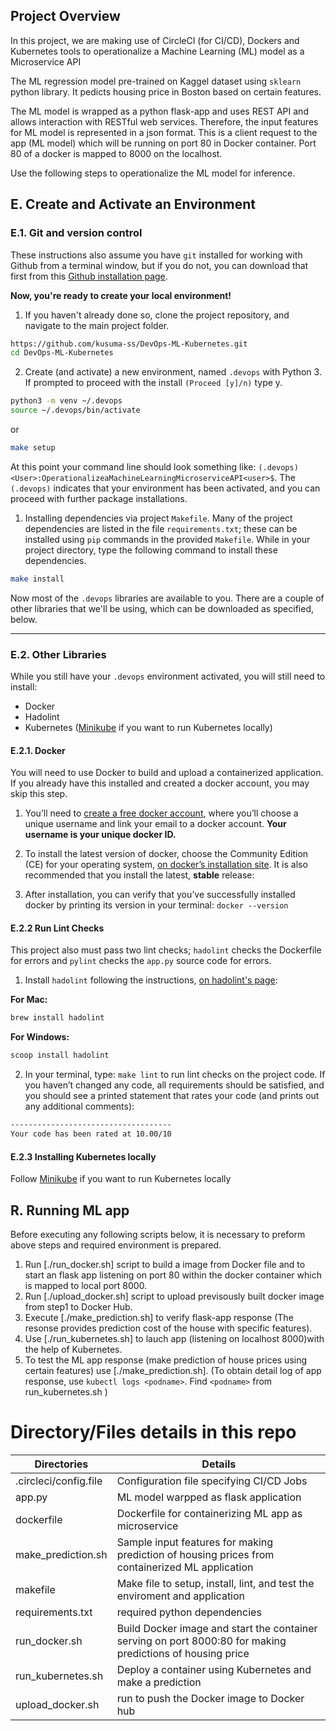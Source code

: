 
## Project Overview

In this project, we are making use of CircleCI (for CI/CD), Dockers and Kubernetes tools to operationalize a Machine Learning (ML) model as a Microservice API

The ML regression model pre-trained on Kaggel dataset using `sklearn` python library.  It pedicts housing price in Boston based on certain features.

The ML model is wrapped as a python flask-app and uses REST API and allows interaction with RESTful web services. Therefore, the input features for ML model is represented in a json format. This is a client request to the app (ML model) which will be running on port 80 in Docker container. Port 80 of a docker is mapped to 8000 on the localhost.

Use the following steps to operationalize the ML model for inference.

## E. Create and Activate an Environment

### E.1. Git and version control

These instructions also assume you have `git` installed for working with Github from a terminal window, but if you do not, you can download that first from this [Github installation page](https://www.atlassian.com/git/tutorials/install-git).

**Now, you're ready to create your local environment!**

1. If you haven't already done so, clone the project repository, and navigate to the main project folder.

```bash
https://github.com/kusuma-ss/DevOps-ML-Kubernetes.git
cd DevOps-ML-Kubernetes
```

2. Create (and activate) a new environment, named `.devops` with Python 3. If prompted to proceed with the install `(Proceed [y]/n)` type y.

```bash
python3 -m venv ~/.devops
source ~/.devops/bin/activate
```
or

```bash
make setup
```

At this point your command line should look something like: `(.devops) <User>:OperationalizeaMachineLearningMicroserviceAPI<user>$`. The `(.devops)` indicates that your environment has been activated, and you can proceed with further package installations.

1. Installing dependencies via project `Makefile`. Many of the project dependencies are listed in the file `requirements.txt`; these can be installed using `pip` commands in the provided `Makefile`. While in your project directory, type the following command to install these dependencies.

```bash
make install
```

Now most of the `.devops` libraries are available to you. There are a couple of other libraries that we'll be using, which can be downloaded as specified, below.

---
### E.2. Other Libraries

While you still have your `.devops` environment activated, you will still need to install:
* Docker
* Hadolint
* Kubernetes ([Minikube](https://kubernetes.io/docs/tasks/tools/install-minikube/) if you want to run Kubernetes locally)

#### E.2.1. Docker

You will need to use Docker to build and upload a containerized application. If you already have this installed and created a docker account, you may skip this step.

1. You’ll need to [create a free docker account](https://hub.docker.com/signup), where you’ll choose a unique username and link your email to a docker account. **Your username is your unique docker ID.**

2. To install the latest version of docker, choose the Community Edition (CE) for your operating system, [on docker’s installation site](https://docs.docker.com/v17.12/install/). It is also recommended that you install the latest, **stable** release:

3. After installation, you can verify that you’ve successfully installed docker by printing its version in your terminal: `docker --version`

#### E.2.2 Run Lint Checks

This project also must pass two lint checks; `hadolint` checks the Dockerfile for errors and `pylint` checks the `app.py` source code for errors.

1. Install `hadolint` following the instructions, [on hadolint's page]( https://github.com/hadolint/hadolint): 

**For Mac:**
```bash
brew install hadolint
```

**For Windows:**
```bash
scoop install hadolint
```

2. In your terminal, type: `make lint` to run lint checks on the project code. If you haven’t changed any code, all requirements should be satisfied, and you should see a printed statement that rates your code (and prints out any additional comments):

```bash
------------------------------------
Your code has been rated at 10.00/10
```

#### E.2.3 Installing Kubernetes locally
Follow [Minikube](https://kubernetes.io/docs/tasks/tools/install-minikube/) if you want to run Kubernetes locally

## R. Running ML app  

Before executing any following scripts below, it is necessary to preform above steps and required environment is prepared.
  
  1. Run [./run_docker.sh] script to build a image from Docker file and to start an flask app listening on port 80 within the docker container which is mapped to local port 8000.
  2. Run [./upload_docker.sh] script to upload previsously built docker image from step1 to Docker Hub.
  3. Execute [./make_prediction.sh] to verify flask-app response (The resonse provides prediction cost of the house with specific features).
  4. Use [./run_kubernetes.sh] to lauch app (listening on localhost 8000)with the help of Kubernetes.
  5. To test the ML app response (make prediction of house prices using certain features) use [./make_prediction.sh]. (To obtain detail log of app response, use `kubectl logs <podname>`. Find `<podname>` from run_kubernetes.sh )

# Directory/Files details in this repo

Directories   | Details
------------- | -------------
.circleci/config.file  | Configuration file specifying CI/CD Jobs
app.py | ML model warpped as flask application
dockerfile| Dockerfile for containerizing ML app as microservice
make_prediction.sh | Sample input features for making prediction of housing prices from containerized ML application
makefile| Make file to setup, install, lint, and test the enviroment and application 
requirements.txt | required python dependencies
run_docker.sh|  Build Docker image and start the container serving on port 8000:80 for making predictions of housing price
run_kubernetes.sh| Deploy a container using Kubernetes and make a prediction
upload_docker.sh| run to push the Docker image to Docker hub

